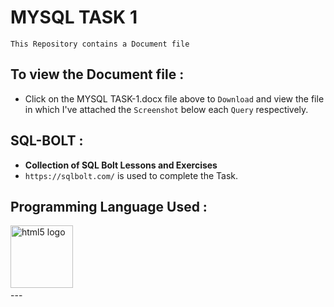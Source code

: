 # MYSQL TASK 1

`This Repository contains a Document file`  

## To view the Document file :

- Click on the MYSQL TASK-1.docx file above to `Download` and view the file in which I've attached the `Screenshot` below each `Query` respectively.

## SQL-BOLT :

- **Collection of SQL Bolt Lessons and Exercises**
- `https://sqlbolt.com/` is used to complete the Task.

### <h2 align="left">Programming Language Used :</h2>

<div align="left">
  <img src="https://www.svgrepo.com/show/303251/mysql-logo.svg" height="100" alt="html5 logo"  />
  <img width="50" />
  </div>
  ---